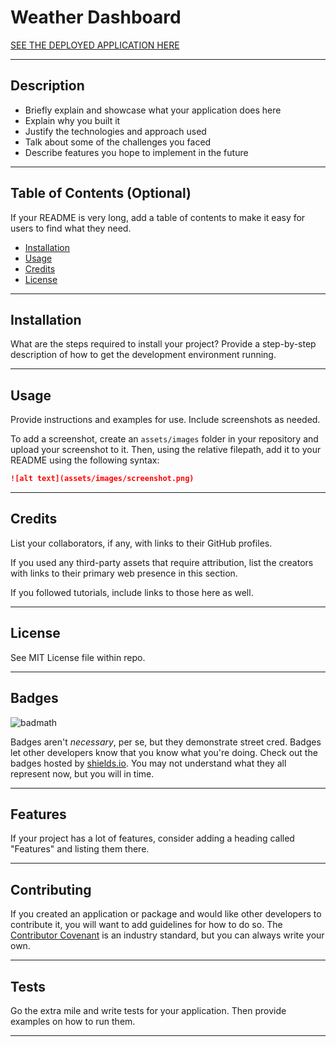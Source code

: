 # Weather Dashboard

[SEE THE DEPLOYED APPLICATION HERE](https://guides.github.com/features/mastering-markdown/)

---

## Description

* Briefly explain and showcase what your application does here
* Explain why you built it
* Justify the technologies and approach used
* Talk about some of the challenges you faced
* Describe features you hope to implement in the future

---

## Table of Contents (Optional)

If your README is very long, add a table of contents to make it easy for users to find what they need.

* [Installation](#installation)
* [Usage](#usage)
* [Credits](#credits)
* [License](#license)

---

## Installation

What are the steps required to install your project? Provide a step-by-step description of how to get the development environment running.

---

## Usage

Provide instructions and examples for use. Include screenshots as needed.

To add a screenshot, create an `assets/images` folder in your repository and upload your screenshot to it. Then, using the relative filepath, add it to your README using the following syntax:

```md
![alt text](assets/images/screenshot.png)
```

---

## Credits

List your collaborators, if any, with links to their GitHub profiles.

If you used any third-party assets that require attribution, list the creators with links to their primary web presence in this section.

If you followed tutorials, include links to those here as well.

---

## License

See MIT License file within repo.

---

## Badges

![badmath](https://img.shields.io/github/languages/top/nielsenjared/badmath)

Badges aren't _necessary_, per se, but they demonstrate street cred. Badges let other developers know that you know what you're doing. Check out the badges hosted by [shields.io](https://shields.io/). You may not understand what they all represent now, but you will in time.

---

## Features

If your project has a lot of features, consider adding a heading called "Features" and listing them there.

---

## Contributing

If you created an application or package and would like other developers to contribute it, you will want to add guidelines for how to do so. The [Contributor Covenant](https://www.contributor-covenant.org/) is an industry standard, but you can always write your own.

---

## Tests

Go the extra mile and write tests for your application. Then provide examples on how to run them.

---